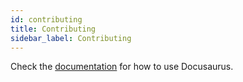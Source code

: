 ```yaml
---
id: contributing
title: Contributing
sidebar_label: Contributing
---
```


Check the [documentation](https://docusaurus.io) for how to use Docusaurus.
